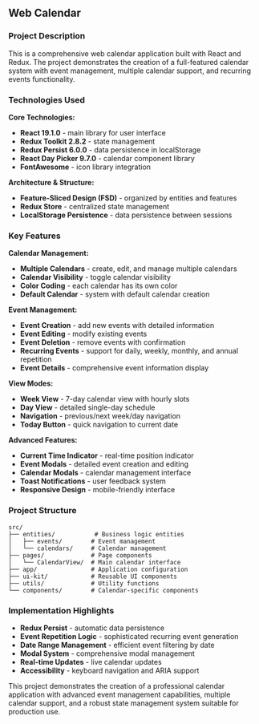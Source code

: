 ## Web Calendar

### Project Description
This is a comprehensive web calendar application built with React and Redux. The project demonstrates the creation of a full-featured calendar system with event management, multiple calendar support, and recurring events functionality.

### Technologies Used

**Core Technologies:**
- **React 19.1.0** - main library for user interface
- **Redux Toolkit 2.8.2** - state management
- **Redux Persist 6.0.0** - data persistence in localStorage
- **React Day Picker 9.7.0** - calendar component library
- **FontAwesome** - icon library integration

**Architecture & Structure:**
- **Feature-Sliced Design (FSD)** - organized by entities and features
- **Redux Store** - centralized state management
- **LocalStorage Persistence** - data persistence between sessions

### Key Features

**Calendar Management:**
- **Multiple Calendars** - create, edit, and manage multiple calendars
- **Calendar Visibility** - toggle calendar visibility
- **Color Coding** - each calendar has its own color
- **Default Calendar** - system with default calendar creation

**Event Management:**
- **Event Creation** - add new events with detailed information
- **Event Editing** - modify existing events
- **Event Deletion** - remove events with confirmation
- **Recurring Events** - support for daily, weekly, monthly, and annual repetition
- **Event Details** - comprehensive event information display

**View Modes:**
- **Week View** - 7-day calendar view with hourly slots
- **Day View** - detailed single-day schedule
- **Navigation** - previous/next week/day navigation
- **Today Button** - quick navigation to current date

**Advanced Features:**
- **Current Time Indicator** - real-time position indicator
- **Event Modals** - detailed event creation and editing
- **Calendar Modals** - calendar management interface
- **Toast Notifications** - user feedback system
- **Responsive Design** - mobile-friendly interface

### Project Structure
```
src/
├── entities/           # Business logic entities
│   ├── events/        # Event management
│   └── calendars/     # Calendar management
├── pages/             # Page components
│   └── CalendarView/  # Main calendar interface
├── app/               # Application configuration
├── ui-kit/            # Reusable UI components
├── utils/             # Utility functions
└── components/        # Calendar-specific components
```

### Implementation Highlights
- **Redux Persist** - automatic data persistence
- **Event Repetition Logic** - sophisticated recurring event generation
- **Date Range Management** - efficient event filtering by date
- **Modal System** - comprehensive modal management
- **Real-time Updates** - live calendar updates
- **Accessibility** - keyboard navigation and ARIA support

This project demonstrates the creation of a professional calendar application with advanced event management capabilities, multiple calendar support, and a robust state management system suitable for production use.
